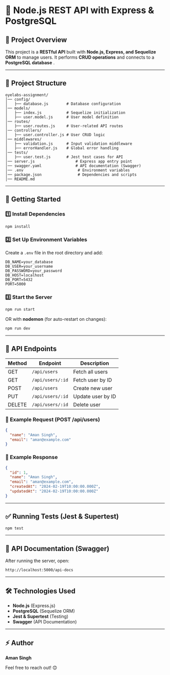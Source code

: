 # 🚀 Node.js REST API with Express & PostgreSQL

## 📌 Project Overview

This project is a **RESTful API** built with **Node.js, Express, and Sequelize ORM** to manage users. It performs **CRUD operations** and connects to a **PostgreSQL database** .

---

## 📂 Project Structure

```
oyelabs-assignment/
│── config/
│   ├── database.js        # Database configuration
│── models/
│   ├── index.js           # Sequelize initialization
│   ├── user.model.js      # User model definition
│── routes/
│   ├── user.routes.js     # User-related API routes
│── controllers/
│   ├── user.controller.js # User CRUD logic
│── middlewares/
│   ├── validation.js      # Input validation middleware
│   ├── errorHandler.js    # Global error handling
│── tests/
│   ├── user.test.js       # Jest test cases for API
│── server.js                  # Express app entry point
│── swagger.yaml               # API documentation (Swagger)
│── .env                        # Environment variables
│── package.json                # Dependencies and scripts
│── README.md
```

---

## 🚀 Getting Started

### 1️⃣ Install Dependencies

```sh
npm install
```

### 2️⃣ Set Up Environment Variables

Create a `.env` file in the root directory and add:

```
DB_NAME=your_database
DB_USER=your_username
DB_PASSWORD=your_password
DB_HOST=localhost
DB_PORT=5432
PORT=5000
```

### 3️⃣ Start the Server

```sh
npm run start
```

OR with **nodemon** (for auto-restart on changes):

```sh
npm run dev
```

---

## 📌 API Endpoints

| Method | Endpoint         | Description       |
| ------ | ---------------- | ----------------- |
| GET    | `/api/users`     | Fetch all users   |
| GET    | `/api/users/:id` | Fetch user by ID  |
| POST   | `/api/users`     | Create new user   |
| PUT    | `/api/users/:id` | Update user by ID |
| DELETE | `/api/users/:id` | Delete user       |

### **📄 Example Request (POST /api/users)**

```json
{
  "name": "Aman Singh",
  "email": "aman@example.com"
}
```

### **📄 Example Response**

```json
{
  "id": 1,
  "name": "Aman Singh",
  "email": "aman@example.com",
  "createdAt": "2024-02-19T10:00:00.000Z",
  "updatedAt": "2024-02-19T10:00:00.000Z"
}
```

---

## ✅ Running Tests (Jest & Supertest)

```sh
npm test
```

---

## 📜 API Documentation (Swagger)

After running the server, open:

```
http://localhost:5000/api-docs
```

---

## 🛠 Technologies Used

- **Node.js** (Express.js)
- **PostgreSQL** (Sequelize ORM)
- **Jest & Supertest** (Testing)
- **Swagger** (API Documentation)

---

## ⚡ Author

**Aman Singh**

Feel free to reach out! 😊
